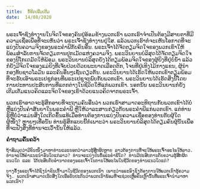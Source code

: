 ```yaml
---
title:  ຂໍ້ຄິດເພີ່ມເຕີມ
date:  14/08/2020
---
```


ພຣະເຈົ້າຊົງທຳງານໃນຈິດໃຈຂອງຄົນຢູ່ອ້ອມຂ້າງພວກເຮົາ ພວກເຮົາຈຳເປັນຕ້ອງມີສາຍຕາທີ່ມີຄວາມເຊື່ອເພື່ອທີ່ຈະເຫັນວ່າ ພຣະເຈົ້າຊົງທຳງານຢູ່ໃສ. ແລ້ວພວກເຮົາກໍຈະເຫັນໂອກາດທີ່ຈະແບ່ງປັນຄວາມຈິງຂອງພຣະຄຳພີກັບຄົນອື່ນ. ພຣະເຈົ້າໄດ້ຈັດຕຽມຈິດໃຈຂອງພວກເຂົາໃຫ້ພ້ອມສຳລັບການຈັດຕຽມການປູກເມັດແຫ່ງຄວາມຈິງ. ພຣະວິນຍານບໍລິສຸດໄດ້ຈັດຕຽມຈິດໃຈຂອງນີໂກເດມັດໃຫ້ພ້ອມ. ພຣະວິນຍານບໍລິສຸດຍັງໄດ້ຕຽມພ້ອມຈິດໃຈຂອງຜູ້ຍິງທີ່ຢູ່ບໍ່ນ້ຳ ແລ້ວກໍຍັງມີຈິດໃຈຂອງແມ່ຍິງທີ່ເຈັບປ່ວຍດ້ວຍພະຍາດເລືອດຕົກ, ໂຈນທີ່ຢູ່ເທິງໄມ້ກາງແຂນ, ຜູ້ນຳກອງທັບຊາວໂລມັນ ແລະຄົນອື່ນໆເຊັ່ນດຽວກັນ. ພຣະວິນຍານໄດ້ເຮັດໃຫ້ພວກເຂົາຕຽມພ້ອມທີ່ຈະຮັບເອົາພຣະເຢຊູກ່ອນທີ່ພຣະເຢຊູຈະພົບກັບພວກເຂົາ. ພຣະວິນຍານໄດ້ເຮັດສິ່ງນີ້ໂດຍການປະທານປະສົບການທີ່ແຕກຕ່າງໃນຊີວິດໃຫ້ແກ່ພວກເຂົາ. ນອກນັ້ນ ພຣະວິນຍານກໍຍັງເຕີມເຕັມແນວຄິດແລະຈິດໃຈຂອງເຂົາດ້ວຍແນວຄິດຈາກພຣະເຈົ້າ.

ພວກເຮົາອາດຈະຮູ້ສຶກອາຍທີ່ຈະຖາມຄົນອື່ນວ່າ ພວກເຮົາສາມາດອະທິຖານກັບພວກເຂົາໄດ້ບໍ່ ຫຼືແບ່ງປັນຄຳສັນຍາໃນພຣະຄຳພີ ຫຼືໃຫ້ວາລະສານກ່ຽວກັບພຣະຄຳພີແກ່ພວກເຂົາ. ແຕ່ທ່ານຮູ້ຫຼືບໍ່ວ່າແມ່ນສິ່ງໃດເກີດຂຶ້ນແທ້ເມື່ອທ່ານຕ້ອງການແບ່ງປັນຄວາມເຊື່ອຂອງທ່ານກັບຜູ້ໃດຜູ້ໜຶ່ງ? ຫຼາຍໆເທື່ອນັ້ນ ທ່ານຮູ້ສຶກແບບນີ້ກໍເພາະວ່າ ພຣະວິນຍານບໍໍລິສຸດໄດ້ຕຽມຄົນຜູ້ນັ້ນເພື່ອທີ່ຈະຟັງສິ່ງທີ່ທ່ານຈະເວົ້ານັ້ນໃຫ້ແລ້ວ.

**ຄຳຖາມຄົ້ນຄວ້າ**

`ຖ້າສົມມຸດວ່າມີຄົນໜຶ່ງມາຫາທ່ານແລະບອກວ່າລາວຮູ້ສຶກຜິດຫຼາຍ ລາວຕ້ອງການທີ່ຈະໃຫ້ພຣະເຈົ້າອະໄພໃຫ້ລາວ. ທ່ານຈະໃຫ້ຄຳແນະນຳອັນໃດແກ່ລາວ? ທ່ານຈະແບ່ງປັນຂໍ້ພຣະຄຳພີໃດ? ທ່ານມີປະສົບການກັບຄວາມຮູ້ສຶກຜິດແນວໃດ ແລະ ໄດ້ປະສົບກັບອຳນາດຂອງພຣະເຈົ້າໃນການໃຫ້ອະໄພໃນຊີວິດຂອງທ່ານແນວໃດແດ່?`

`ບາງຄັ້ງພຣະເຈົ້າໄດ້ຊົງນຳຄົນເຂົ້າມາໃນຊີວິດຂອງພວກເຮົາ ເພາະວ່າພຣະອົງຊົງຕ້ອງການໃຫ້ພວກເຂົາຮູ້ຄວາມຈິງ. ພວກເຮົາສາມາດເຮັດສິ່ງໃດເພື່ອຮັບປະກັນວ່າພວກເຮົາພ້ອມທີ່ຈະຊ່ວຍເຫຼືອຄົນເຫຼົ່ານັ້ນທີ່ພຣະເຈົ້ານຳມາຫາພວກເຮົາ?`